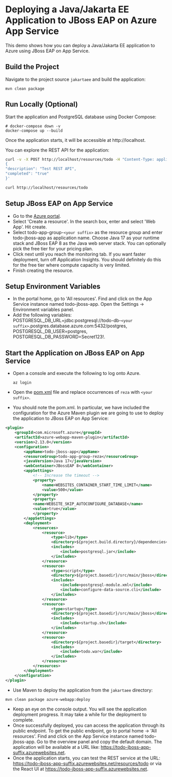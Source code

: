 # Deploying a Java/Jakarta EE Application to JBoss EAP on Azure App Service
This demo shows how you can deploy a Java/Jakarta EE application to Azure using JBoss EAP on App Service.

## Build the Project
Navigate to the project source `jakartaee` and build the application:

```
mvn clean package
```

## Run Locally (Optional)
Start the application and PostgreSQL database using Docker Compose:

```
# docker-compose down -v
docker-compose up --build
```

Once the application starts, it will be accessible at http://localhost.

You can explore the REST API for the application:

```bash
curl -v -X POST http://localhost/resources/todo -H "Content-Type: application/json" -d '
{
"description": "Test REST API",
"completed": "true"
}'

curl http://localhost/resources/todo
```

## Setup JBoss EAP on App Service
* Go to the [Azure portal](http://portal.azure.com).
* Select 'Create a resource'. In the search box, enter and select 'Web App'. Hit create.
* Select todo-app-group-`<your suffix>` as the resource group and enter todo-jboss-app as application name. Choose Java 17 as your 
runtime stack and JBoss EAP 8 as the Java web server stack. You can optionally pick the free tier for your pricing plan.
* Click next until you reach the monitoring tab. If you want faster deployment, turn off Application Insights. You should definitely do 
this for the free tier where compute capacity is very limited.
* Finish creating the resource.

## Setup Environment Variables
* In the portal home, go to 'All resources'. Find and click on the App Service instance named todo-jboss-app. Open the 
Settings -> Environment variables panel.
* Add the following variables: POSTGRESQL_DB_URL=jdbc:postgresql://todo-db-`<your suffix>`.postgres.database.azure.com:5432/postgres, 
POSTGRESQL_DB_USER=postgres, POSTGRESQL_DB_PASSWORD=Secret123!.

## Start the Application on JBoss EAP on App Service
* Open a console and execute the following to log onto Azure.

	```
	az login
	```

* Open the [pom.xml](pom.xml) file and replace occurrences of `reza` with `<your suffix>`.
* You should note the pom.xml. In particular, we have included the configuration for the Azure Maven plugin we are going to use to deploy 
the application to JBoss EAP on App Service:

```xml
<plugin>
    <groupId>com.microsoft.azure</groupId>
    <artifactId>azure-webapp-maven-plugin</artifactId>
    <version>2.13.0</version>
    <configuration>
        <appName>todo-jboss-app</appName>
        <resourceGroup>todo-app-group-reza</resourceGroup>
        <javaVersion>Java 17</javaVersion>
        <webContainer>JBossEAP 8</webContainer>
        <appSettings>
            <!-- Increase the timeout -->
            <property>
                <name>WEBSITES_CONTAINER_START_TIME_LIMIT</name>
                <value>500</value>
            </property>
            <property>
	        <name>WEBSITE_SKIP_AUTOCONFIGURE_DATABASE</name>
	        <value>true</value>
            </property>
        </appSettings>
        <deployment>
            <resources>
                <resource>
                    <type>lib</type>
                    <directory>${project.build.directory}/dependencies</directory>
                    <includes>
                        <include>postgresql.jar</include>
                    </includes>
                </resource>
                <resource>
                    <type>script</type>
                    <directory>${project.basedir}/src/main/jboss</directory>
                    <includes>
                        <include>postgresql-module.xml</include>
                        <include>configure-data-source.cli</include>
                    </includes>
                </resource>
                <resource>
                    <type>startup</type>
                    <directory>${project.basedir}/src/main/jboss</directory>
                    <includes>
                        <include>startup.sh</include>
                    </includes>
                </resource>
                <resource>
                    <directory>${project.basedir}/target</directory>
                    <includes>
                        <include>todo.war</include>
                    </includes>
                </resource>
            </resources>
        </deployment>
    </configuration>
</plugin>
```

* Use Maven to deploy the application from the `jakartaee` directory:

```
mvn clean package azure-webapp:deploy
```

* Keep an eye on the console output. You will see the application deployment progress. It may take a while for the deployment to complete.
* Once successfully deployed, you can access the application through its public endpoint. To get the public endpoint, go to 
portal home -> 'All resources'. Find and click on the App Service instance named todo-jboss-app. Go to the overview panel and copy the 
default domain. The application will be available at a URL like: https://todo-jboss-app-suffix.azurewebsites.net.
* Once the application starts, you can test the REST service at the 
URL: https://todo-jboss-app-suffix.azurewebsites.net/resources/todo or via 
the React UI at https://todo-jboss-app-suffix.azurewebsites.net.
